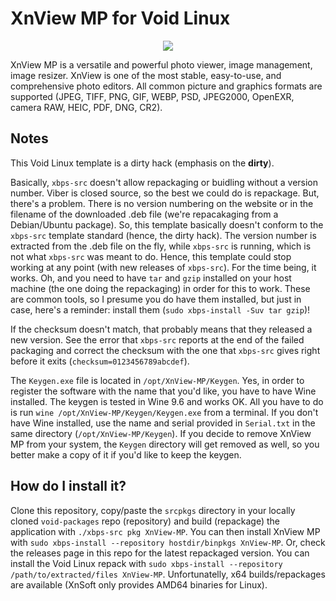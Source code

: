 # XnView MP for Void Linux

<p align="center"><img src="https://codeberg.org/th0razin3/vur/raw/branch/main/srcpkgs/XnView-MP/XnView-MP.png"></p>

XnView MP is a versatile and powerful photo viewer, image management, image resizer. XnView is one of the most stable, easy-to-use, and comprehensive photo editors. All common picture and graphics formats are supported (JPEG, TIFF, PNG, GIF, WEBP, PSD, JPEG2000, OpenEXR, camera RAW, HEIC, PDF, DNG, CR2).

## Notes

This Void Linux template is a dirty hack (emphasis on the **dirty**).

Basically, `xbps-src` doesn't allow repackaging or buidling without a version number. Viber is closed source, so the best we could do is repackage. But, there's a problem. There is no version numbering on the website or in the filename of the downloaded .deb file (we're repacakaging from a Debian/Ubuntu package). So, this template basically doesn't conform to the `xbps-src` template standard (hence, the dirty hack). The version number is extracted from the .deb file on the fly, while `xbps-src` is running, which is not what `xbps-src` was meant to do. Hence, this template could stop working at any point (with new releases of `xbps-src`). For the time being, it works. Oh, and you need to have `tar` and `gzip` installed on your host machine (the one doing the repackaging) in order for this to work. These are common tools, so I presume you do have them installed, but just in case, here's a reminder: install them (`sudo xbps-install -Suv tar gzip`)!

If the checksum doesn't match, that probably means that they released a new version. See the error that `xbps-src` reports at the end of the failed packaging and correct the checksum with the one that `xbps-src` gives right before it exits (`checksum=0123456789abcdef`).

The `Keygen.exe` file is located in `/opt/XnView-MP/Keygen`. Yes, in order to register the software with the name that you'd like, you have to have Wine installed. The keygen is tested in Wine 9.6 and works OK. All you have to do is run `wine /opt/XnView-MP/Keygen/Keygen.exe` from a terminal. If you don't have Wine installed, use the name and serial provided in `Serial.txt` in the same directory (`/opt/XnView-MP/Keygen`). If you decide to remove XnView MP from your system, the `Keygen` directory will get removed as well, so you better make a copy of it if you'd like to keep the keygen.

## How do I install it?

Clone this repository, copy/paste the `srcpkgs` directory in your locally cloned `void-packages` repo (repository) and build (repackage) the application with `./xbps-src pkg XnView-MP`. You can then install XnView MP with `sudo xbps-install --repository hostdir/binpkgs XnView-MP`. Or, check the releases page in this repo for the latest repackaged version. You can install the Void Linux repack with `sudo xbps-install --repository /path/to/extracted/files XnView-MP`. Unfortunatelly, x64 builds/repackages are available (XnSoft only provides AMD64 binaries for Linux).